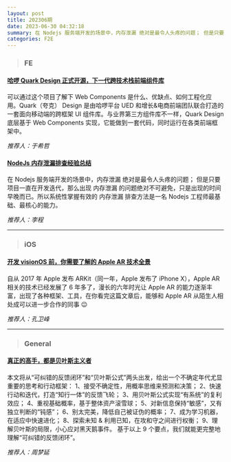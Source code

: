 ```yaml
---
layout: post
title: 202306期
date: 2023-06-30 04:32:18
summary: 在 Nodejs 服务端开发的场景中，内存泄漏 绝对是最令人头疼的问题； 但是只要项目一直在开发迭代，那么出现 内存泄漏 的问题绝对不可避免，只是出现的时间早晚而已。所以系统性掌握有效的 内存泄漏 排查方法是一名Nodejs 工程师最基础、最核心的能力。
categories: F2E
---
```


> ### FE

#### [哈啰 Quark Design 正式开源，下一代跨技术栈前端组件库](https://juejin.cn/post/7160483409691672606)

可以通过这个项目了解下 Web Components 是什么、优缺点、如何工程化应用。Quark（夸克） Design 是由哈啰平台 UED 和增长&电商前端团队联合打造的一套面向移动端的跨框架 UI 组件库。与业界第三方组件库不一样，Quark Design 底层基于 Web Components 实现，它能做到一套代码，同时运行在各类前端框架中。

_推荐人：于希哲_

#### [NodeJs 内存泄漏排查经验总结](https://juejin.cn/post/7189845718470213693)

在 Nodejs 服务端开发的场景中，内存泄漏 绝对是最令人头疼的问题； 但是只要项目一直在开发迭代，那么出现 内存泄漏 的问题绝对不可避免，只是出现的时间早晚而已。所以系统性掌握有效的 内存泄漏 排查方法是一名 Nodejs 工程师最基础、最核心的能力。

_推荐人：李程_

---

> ### iOS

#### [开发 visionOS 前，你需要了解的 Apple AR 技术全景](https://mp.weixin.qq.com/s/8bzrDDyH9BdvwCnhw_EEHw)

自从 2017 年 Apple 发布 ARKit（同一年，Apple 发布了 iPhone X），Apple AR 相关的技术已经发展了 6 年多了，漫长的六年时光让 Apple AR 的能力逐渐丰富，出现了各种框架、工具，在你看完这篇文章后，能够和 Apple AR 从陌生人相处成可以进一步合作的同事 😉

_推荐人：孔卫峰_

---

> ### General

#### [真正的高手，都是贝叶斯主义者](https://mp.weixin.qq.com/s/r602dlcLas48ci8oG2Drig)

本文将从“可纠错的反馈闭环”和“贝叶斯公式”两头出发，给出一个不确定年代尤显重要的思考和行动框架：
1、接受不确定性，用概率思维来预测和决策；
2、快速行动和迭代，打造“知行一体”的反馈飞轮；
3、用贝叶斯公式实现“有系统”的复利效应；
4、重视基础概率，基于整体资产滚雪球；
5、对新信息保持“敏感”，又有独立判断的“钝感”；
6、别太完美，降低自己被证伪的概率；
7、成为学习机器，在适应中快速进化；
8、探索未知 & 利用已知，在攻和守之间进行权衡；
9、理解贝叶斯的局限，小心应对黑天鹅事件。
基于以上 9 个要点，我们就能更完整地理解“可纠错的反馈闭环”。‍‍‍‍‍

_推荐人：周梦延_
